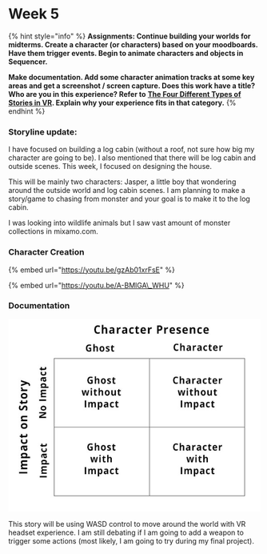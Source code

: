 # Week 5

{% hint style="info" %}
**Assignments: Continue building your worlds for midterms. Create a character \(or characters\) based on your moodboards. Have them trigger events. Begin to animate characters and objects in Sequencer.**

**Make documentation. Add some character animation tracks at some key areas and get a screenshot / screen capture.  Does this work have a title?Who are you in this experience? Refer to** [**The Four Different Types of Stories in VR**](http://voicesofvr.com/292-the-four-different-types-of-stories-in-vr/)**. Explain why your experience fits in that category.**
{% endhint %}

### Storyline update:

I have focused on building a log cabin \(without a roof, not sure how big my character are going to be\). I also mentioned that there will be log cabin and outside scenes. This week, I focused on designing the house. 

This will be mainly two characters: Jasper, a little boy that wondering around the outside world and log cabin scenes. I am planning to make a story/game to chasing from monster and your goal is to make it to the log cabin.

I was looking into wildlife animals but I saw vast amount of monster collections in mixamo.com. 

### 

### Character Creation

{% embed url="https://youtu.be/gzAb01xrFsE" %}

{% embed url="https://youtu.be/A-BMlGA\_WHU" %}



### 

### Documentation



![grid detailing the four different types of story in VR:](../.gitbook/assets/image%20%2821%29.png)

This story will be using WASD control to move around the world with VR  headset experience. I am still debating if I am going to add a weapon to trigger some actions \(most likely, I am going to try during my final project\).

